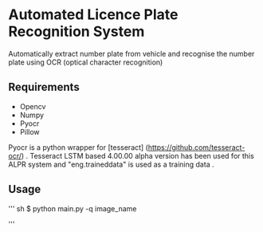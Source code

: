 # Automated Licence Plate Recognition System
Automatically extract number plate from vehicle and recognise
the number plate using OCR (optical character recognition)

## Requirements
- Opencv
- Numpy
- Pyocr
- Pillow

Pyocr is a python wrapper for [tesseract] (https://github.com/tesseract-ocr/) .
Tesseract LSTM based 4.00.00 alpha version has been used for this ALPR system and
 "eng.traineddata"  is used as a training data .

 ## Usage
 ''' sh 
$ python main.py -q image_name

 '''

